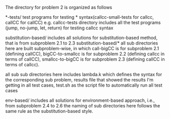 The directory for problem 2 is organized as follows

*-tests/
test programs for testing * syntax(callcc-small-tests for callcc, callCC for
callCC)
e.g. callcc-tests directory includes all the test programs (jump, no-jump, let,
return) for testing callcc syntax

substitution-based/
includes all solutions for substitution-based method, that is from subproblem 2.1
to 2.3
substitution-based/*
all sub directories here are built subproblem-wise, in which call-bigCC is for
subproblem 2.1 (defining callCC), bigCC-to-smallcc is for subproblem 2.2
(defining callcc in terms of callCC), smallcc-to-bigCC is for subproblem 2.3
(defining callCC in terms of callcc).

all sub sub directories here includes lambda.k which defines the syntax for the
corresponding sub problem, results file that showed the results I'm getting in
all test cases, test.sh as the script file to automatically run all test cases

env-based/
includes all solutions for environment-based approach, i.e., from subproblem 2.4
to 2.6
the naming of sub directories here follows the same rule as the
substitution-based style.

